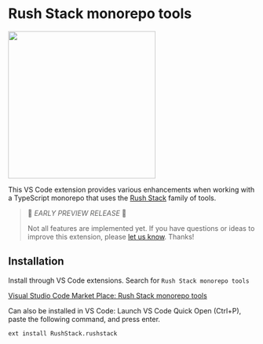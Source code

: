 # Rush Stack monorepo tools

<a href="https://rushstack.io/"><img src="https://rushstack.io/images/rushstack.svg" width="300px" /></a>

This VS Code extension provides various enhancements when working with a TypeScript monorepo
that uses the [Rush Stack](https://rushstack.io/) family of tools.


> 🚨 *EARLY PREVIEW RELEASE* 🚨
>
> Not all features are implemented yet.  If you have questions or ideas
> to improve this extension, please [let us know](https://rushstack.io/pages/help/support/).
> Thanks!


## Installation

Install through VS Code extensions. Search for `Rush Stack monorepo tools`

[Visual Studio Code Market Place: Rush Stack monorepo tools](https://marketplace.visualstudio.com/items?itemName=RushStack.rushstack)

Can also be installed in VS Code: Launch VS Code Quick Open (Ctrl+P), paste the following command, and press enter.

```
ext install RushStack.rushstack
```
